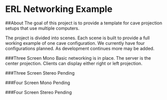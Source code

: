 # ERL Networking Example

##About
The goal of this project is to provide a template for cave projection setups that use multiple computers.

The project is divided into scenes. Each scene is built to provide a full working example of one cave configuration.
We currently have four configurations planned. As development continues more may be added.


###Three Screen Mono
Basic networking is in place. The server is the center projection. Clients can display either right or left projection.

###Three Screen Stereo
Pending

###Four Screen Mono
Pending

###Four Screen Stereo
Pending
